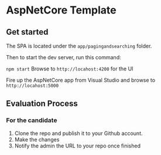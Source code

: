 # AspNetCore Template

## Get started

The SPA is located under the `app/pagingandsearching` folder.

Then to start the dev server, run this command:

`npm start`
Browse to `http://locahost:4200` for the UI

Fire up the AspNetCore app from Visual Studio and browse to `http://locahost:5000`

## Evaluation Process

### For the candidate

1. Clone the repo and publish it to your Github account.
2. Make the changes
3. Notify the admin the URL to your repo once finished

